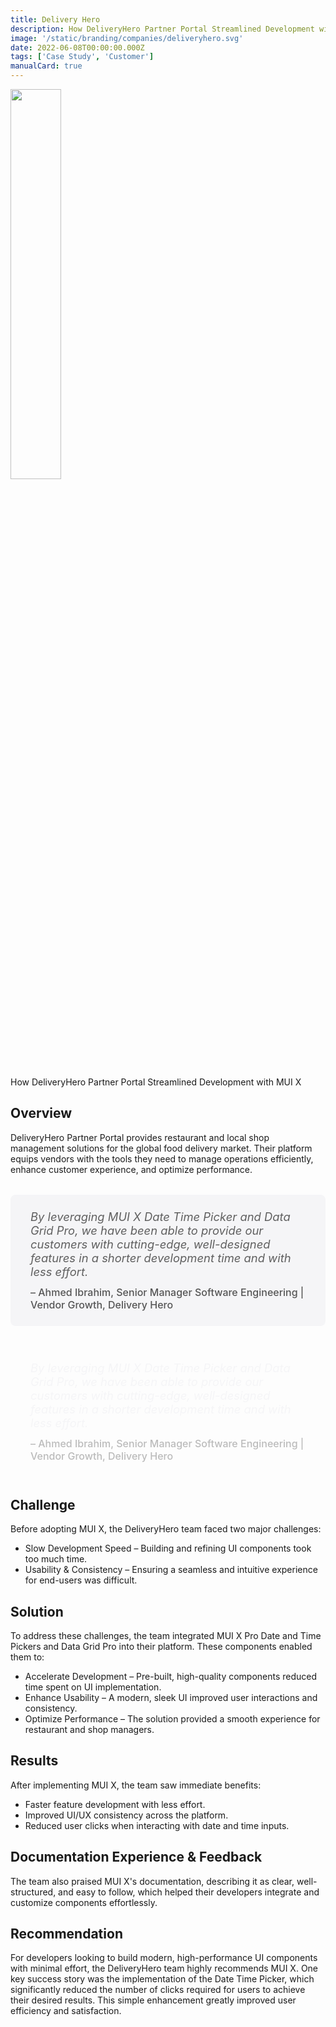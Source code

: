 ```yaml
---
title: Delivery Hero
description: How DeliveryHero Partner Portal Streamlined Development with MUI X.
image: '/static/branding/companies/deliveryhero.svg'
date: 2022-06-08T00:00:00.000Z
tags: ['Case Study', 'Customer']
manualCard: true
---
```


  <img
    id="blog-responsive-image"
    src="/static/branding/companies/deliveryhero.svg"
    alt=""
    style="width: 40%; height: auto; object-fit: cover; object-position: top left; border: 0px; margin-left: 0; margin-bottom: 20px; display: block; text-align: left;"
  />

How DeliveryHero Partner Portal Streamlined Development with MUI X

## Overview

DeliveryHero Partner Portal provides restaurant and local shop management solutions for the global food delivery market. Their platform equips vendors with the tools they need to manage operations efficiently, enhance customer experience, and optimize performance.

<span class="only-light-mode">
<blockquote style="margin: 32px 0; padding: 24px 32px; background: #f5f5f7; border-left: 6px solid var(--muidocs-palette-primary-main); border-radius: 8px; font-size: 1.15rem; font-style: italic;">
  By leveraging MUI X Date Time Picker and Data Grid Pro, we have been able to provide our customers with cutting-edge, well-designed features in a shorter development time and with less effort.
  <br>
  <span style="display: block; margin-top: 12px; font-size: 1rem; font-style: normal; color: #555; font-weight: 500;">
    – Ahmed Ibrahim, Senior Manager Software Engineering | Vendor Growth, Delivery Hero
  </span>
</blockquote>
</span>
<span class="only-dark-mode">
<blockquote style="margin: 32px 0; padding: 24px 32px; background: var(--muidocs-palette-background-default); border-left: 6px solid var(--muidocs-palette-primary-main); color: #f5f5f7; border-radius: 8px; font-size: 1.15rem; font-style: italic;">
  By leveraging MUI X Date Time Picker and Data Grid Pro, we have been able to provide our customers with cutting-edge, well-designed features in a shorter development time and with less effort.
  <br>
  <span style="display: block; margin-top: 12px; font-size: 1rem; font-style: normal; color: #bbb; font-weight: 500;">
    – Ahmed Ibrahim, Senior Manager Software Engineering | Vendor Growth, Delivery Hero
  </span>
</blockquote>
</span>

## Challenge

Before adopting MUI X, the DeliveryHero team faced two major challenges:

- Slow Development Speed – Building and refining UI components took too much time.
- Usability & Consistency – Ensuring a seamless and intuitive experience for end-users was difficult.

## Solution

To address these challenges, the team integrated MUI X Pro Date and Time Pickers and Data Grid Pro into their platform. These components enabled them to:

- Accelerate Development – Pre-built, high-quality components reduced time spent on UI implementation.
- Enhance Usability – A modern, sleek UI improved user interactions and consistency.
- Optimize Performance – The solution provided a smooth experience for restaurant and shop managers.

## Results

After implementing MUI X, the team saw immediate benefits:

- Faster feature development with less effort.
- Improved UI/UX consistency across the platform.
- Reduced user clicks when interacting with date and time inputs.

## Documentation Experience & Feedback

The team also praised MUI X's documentation, describing it as clear, well-structured, and easy to follow, which helped their developers integrate and customize components effortlessly.

## Recommendation

For developers looking to build modern, high-performance UI components with minimal effort, the DeliveryHero team highly recommends MUI X.
One key success story was the implementation of the Date Time Picker, which significantly reduced the number of clicks required for users to achieve their desired results. This simple enhancement greatly improved user efficiency and satisfaction.
